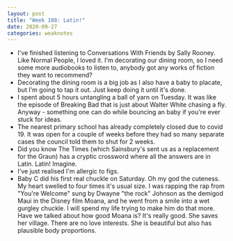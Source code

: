 ```yaml
---
layout: post
title: "Week 108: Latin!"
date: 2020-09-27
categories: weaknotes
---
```

* I've finished listening to Conversations With Friends by Sally Rooney. Like Normal People, I loved it. I'm decorating our dining room, so I need some more audiobooks to listen to, anybody got any works of fiction they want to recommend?
* Decorating the dining room is a big job as I also have a baby to placate, but I'm going to tap it out. Just keep doing it until it's done.
* I spent about 5 hours untangling a ball of yarn on Tuesday. It was like the episode of Breaking Bad that is just about Walter White chasing a fly. Anyway - something one can do while bouncing an baby if you're ever stuck for ideas.
* The nearest primary school has already completely closed due to covid 19. It was open for a couple of weeks before they had so many separate cases the council told them to shut for 2 weeks.
* Did you know The Times (which Sainsbury's sent us as a replacement for the Graun) has a cryptic crossword where all the answers are in Latin. Latin! Imagine.
* I've just realised I'm allergic to figs.
* Baby C did his first real chuckle on Saturday. Oh my god the cuteness. My heart swelled to four times it's usual size. I was rapping the rap from "You're Welcome" sung by Dwayne "the rock" Johnson as the demigod Maui in the Disney film Moana, and he went from a smile into a wet gurgley chuckle. I will spend my life trying to make him do that more. Have we talked about how good Moana is? It's really good. She saves her village. There are no love interests. She is beautiful but also has plausible body proportions.
